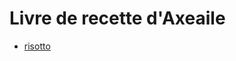 # Livre de recette d'Axeaile
- [risotto][id]

[id]: https://github.com/Axeailee/UBO/main/risotto.md

